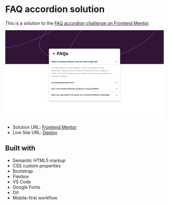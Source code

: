 <h1>FAQ accordion solution</h1>


This is a solution to the [FAQ accordion challenge on Frontend Mentor](https://www.frontendmentor.io/challenges/faq-accordion-wyfFdeBwBz).



<img src="images/site-image.png"></img>



- Solution URL: [Frontend Mentor]()
- Live Site URL: [Deploy](https://kalebemax.github.io/faq-accordion-main/)



<h2>Built with</h2>

- Semantic HTML5 markup
- CSS custom properties
- Bootstrap
- Flexbox
- VS Code
- Google Fonts
- Git
- Mobile-first workflow